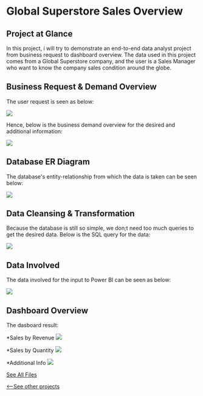 # Global Superstore Sales Overview

## Project at Glance
In this project, i will try to demonstrate an end-to-end data analyst project from business request to dashboard overview. The data used in this project comes from a Global Superstore company, and the user is a Sales Manager who want to know the company sales condition around the globe.

## Business Request & Demand Overview
The user request is seen as below:

![](/images/bizdem.jpeg)

Hence, below is the business demand overview for the desired and additional information:

![](/images/bizreq.jpeg)

## Database ER Diagram
The database's entity-relationship from which the data is taken can be seen below:

![](/images/gstore_edr.jpeg)

## Data Cleansing & Transformation
Because the database is still so simple, we don;t need too much queries to get the desired data. Below is the SQL query for the data:

![](/images/SQL1.jpeg)

## Data Involved
The data involved for the input to Power BI can be seen as below:

![](/images/datamodell.jpeg)

## Dashboard Overview
The dasboard result:

*Sales by Revenue
![](/images/sales_rev.jpeg)

*Sales by Quantity
![](/images/sales_qty.jpeg)

*Additional Info
![](/images/addition.jpeg)

[See All Files](https://github.com/raihanfirdausx/Global-Superstore)

[<--See other projects](https://raihanfirdausx.github.io/#[object%20Object])

